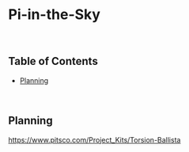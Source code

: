 # Pi-in-the-Sky

&nbsp;

## Table of Contents
* [Planning](#planning)

&nbsp;
## Planning

https://www.pitsco.com/Project_Kits/Torsion-Ballista
